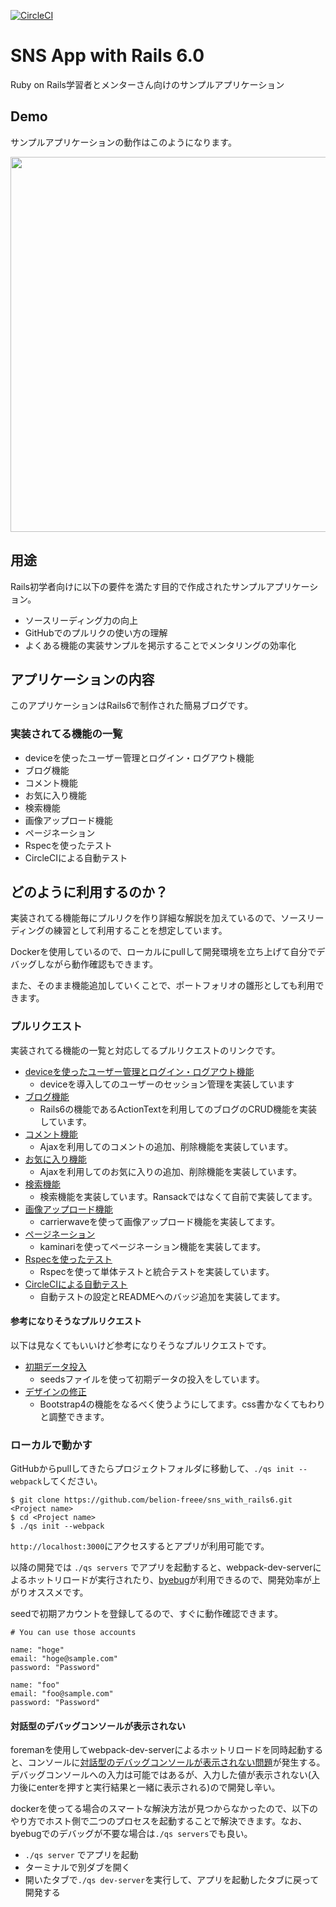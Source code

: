 [![CircleCI](https://circleci.com/gh/belion-freee/sns_with_rails6.svg?style=svg)](https://circleci.com/gh/belion-freee/sns_with_rails6)

# SNS App with Rails 6.0
Ruby on Rails学習者とメンターさん向けのサンプルアプリケーション

## Demo
サンプルアプリケーションの動作はこのようになります。

<img src="https://user-images.githubusercontent.com/34331230/88256022-0750a180-ccf5-11ea-8849-11a040b4d51f.gif" width="600px">

## 用途
Rails初学者向けに以下の要件を満たす目的で作成されたサンプルアプリケーション。

- ソースリーディング力の向上
- GitHubでのプルリクの使い方の理解
- よくある機能の実装サンプルを掲示することでメンタリングの効率化

## アプリケーションの内容
このアプリケーションはRails6で制作された簡易ブログです。

### 実装されてる機能の一覧

- deviceを使ったユーザー管理とログイン・ログアウト機能
- ブログ機能
- コメント機能
- お気に入り機能
- 検索機能
- 画像アップロード機能
- ページネーション
- Rspecを使ったテスト
- CircleCIによる自動テスト

## どのように利用するのか？
実装されてる機能毎にプルリクを作り詳細な解説を加えているので、ソースリーディングの練習として利用することを想定しています。

Dockerを使用しているので、ローカルにpullして開発環境を立ち上げて自分でデバッグしながら動作確認もできます。

また、そのまま機能追加していくことで、ポートフォリオの雛形としても利用できます。

### プルリクエスト
実装されてる機能の一覧と対応してるプルリクエストのリンクです。

- [deviceを使ったユーザー管理とログイン・ログアウト機能](https://github.com/belion-freee/sns_with_rails6/pull/1)
  - deviceを導入してのユーザーのセッション管理を実装しています
- [ブログ機能](https://github.com/belion-freee/sns_with_rails6/pull/1)
  - Rails6の機能であるActionTextを利用してのブログのCRUD機能を実装しています。
- [コメント機能](https://github.com/belion-freee/sns_with_rails6/pull/3)
  - Ajaxを利用してのコメントの追加、削除機能を実装しています。
- [お気に入り機能](https://github.com/belion-freee/sns_with_rails6/pull/6)
  - Ajaxを利用してのお気に入りの追加、削除機能を実装しています。
- [検索機能](https://github.com/belion-freee/sns_with_rails6/pull/8)
  - 検索機能を実装しています。Ransackではなくて自前で実装してます。
- [画像アップロード機能](https://github.com/belion-freee/sns_with_rails6/pull/9)
  - carrierwaveを使って画像アップロード機能を実装してます。
- [ページネーション](https://github.com/belion-freee/sns_with_rails6/pull/10)
  - kaminariを使ってページネーション機能を実装してます。
- [Rspecを使ったテスト](https://github.com/belion-freee/sns_with_rails6/pull/11)
  - Rspecを使って単体テストと統合テストを実装しています。
- [CircleCIによる自動テスト](https://github.com/belion-freee/sns_with_rails6/pull/12)
  - 自動テストの設定とREADMEへのバッジ追加を実装してます。

#### 参考になりそうなプルリクエスト
以下は見なくてもいいけど参考になりそうなプルリクエストです。

- [初期データ投入](https://github.com/belion-freee/sns_with_rails6/pull/4)
  - seedsファイルを使って初期データの投入をしています。
- [デザインの修正](https://github.com/belion-freee/sns_with_rails6/pull/5)
  - Bootstrap4の機能をなるべく使うようにしてます。css書かなくてもわりと調整できます。

### ローカルで動かす
GitHubからpullしてきたらプロジェクトフォルダに移動して、`./qs init --webpack`してください。

```
$ git clone https://github.com/belion-freee/sns_with_rails6.git <Project name>
$ cd <Project name>
$ ./qs init --webpack
```

`http://localhost:3000`にアクセスするとアプリが利用可能です。

以降の開発では `./qs servers` でアプリを起動すると、webpack-dev-serverによるホットリロードが実行されたり、[byebug](https://github.com/deivid-rodriguez/byebug)が利用できるので、開発効率が上がりオススメです。


seedで初期アカウントを登録してるので、すぐに動作確認できます。
```
# You can use those accounts

name: "hoge"
email: "hoge@sample.com"
password: "Password"

name: "foo"
email: "foo@sample.com"
password: "Password"
```

#### 対話型のデバッグコンソールが表示されない
foremanを使用してwebpack-dev-serverによるホットリロードを同時起動すると、コンソールに[対話型のデバッグコンソールが表示されない問題](https://github.com/ddollar/foreman/issues/58)が発生する。デバッグコンソールへの入力は可能ではあるが、入力した値が表示されない(入力後にenterを押すと実行結果と一緒に表示される)ので開発し辛い。

dockerを使ってる場合のスマートな解決方法が見つからなかったので、以下のやり方でホスト側で二つのプロセスを起動することで解決できます。なお、byebugでのデバッグが不要な場合は`./qs servers`でも良い。

- `./qs server` でアプリを起動
- ターミナルで別ダブを開く
- 開いたタブで`./qs dev-server`を実行して、アプリを起動したタブに戻って開発する
